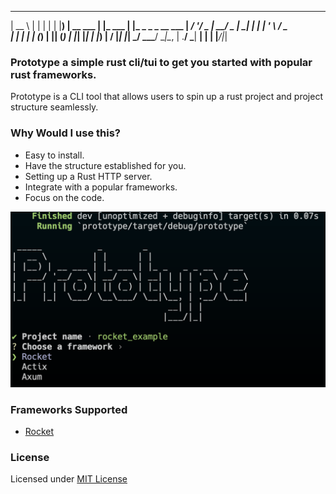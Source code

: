  _____           _        _
|  __ \         | |      | |
| |__) | __ ___ | |_ ___ | |_ _   _ _ __   ___
|  ___/ '__/ _ \| __/ _ \| __| | | | '_ \ / _ \
| |   | | | (_) | || (_) | |_| |_| | |_) |  __/
|_|   |_|  \___/ \__\___/ \__|\__, | .__/ \___|
                               __| | |
                              |___/|_|

### Prototype a simple rust cli/tui to get you started with popular rust frameworks.

Prototype is a CLI tool that allows users to spin up a rust project and project structure seamlessly. 

### Why Would I use this?

- Easy to install.
- Have the structure established for you.
- Setting up a Rust HTTP server.
- Integrate with a popular frameworks.
- Focus on the code.


![Starter Image](./pub/tui.png)

### Frameworks Supported

- [Rocket](https://github.com/SergioBenitez/Rocket)


### License

Licensed under [MIT License](./LICENSE)
